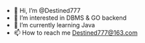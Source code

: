- 👋 Hi, I’m @Destined777
- 👀 I’m interested in DBMS & GO backend
- 🌱 I’m currently learning Java
- 📫 How to reach me Destined777@163.com

<!---
Destined777/Destined777 is a ✨ special ✨ repository because its `README.md` (this file) appears on your GitHub profile.
You can click the Preview link to take a look at your changes.
--->
